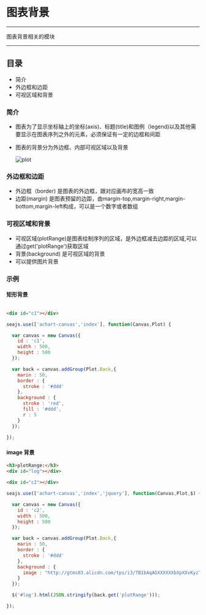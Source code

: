 # 图表背景

---

图表背景相关的模块

---

## 目录

  * 简介
  * 外边框和边距
  * 可视区域和背景

### 简介

  * 图表为了显示坐标轴上的坐标(axis)、标题(title)和图例（legend)以及其他需要显示在图表序列之外的元素，必须保证有一定的边框和间距
  * 图表的背景分为外边框、内部可视区域以及背景

    ![plot](http://gtms03.alicdn.com/tps/i3/TB1nkqKGXXXXXccXVXXoGvmPFXX-480-360.jpg)

### 外边框和边距
  
  * 外边框（border) 是图表的外边框，跟对应画布的宽高一致
  * 边距(margin) 是图表预留的边距，由margin-top,margin-right,margin-bottom,margin-left构成，可以是一个数字或者数组

### 可视区域和背景

  * 可视区域(plotRange)是图表绘制序列的区域，是外边框减去边距的区域,可以通过get('plotRange')获取区域
  * 背景(background) 是可视区域的背景
  * 可以提供图片背景

### 示例

#### 矩形背景

````html

<div id="c1"></div>

````



````javascript
seajs.use(['achart-canvas','index'], function(Canvas,Plot) {

  var canvas = new Canvas({
    id : 'c1',
    width : 500,
    height : 500
  });

  var back = canvas.addGroup(Plot.Back,{
    marin : 50,
    border : {
      stroke : '#ddd'
    },
    background : {
      stroke : 'red',
      fill : '#ddd',
      r : 5
    }
  });
  
});
````

#### image 背景

````html
<h3>plotRange:</h3>
<div id="log"></div>

<div id="c2"></div>

````

````javascript
seajs.use(['achart-canvas','index','jquery'], function(Canvas,Plot,$) {

  var canvas = new Canvas({
    id : 'c2',
    width : 500,
    height : 500
  });

  var back = canvas.addGroup(Plot.Back,{
    marin : 50,
    border : {
      stroke : '#ddd'
    },
    background : {
      image : "http://gtms03.alicdn.com/tps/i3/TB1bAqAGXXXXXXbXpXXvKyzTVXX-520-280.jpg"
    }
  });

  $('#log').html(JSON.stringify(back.get('plotRange')));

});
````